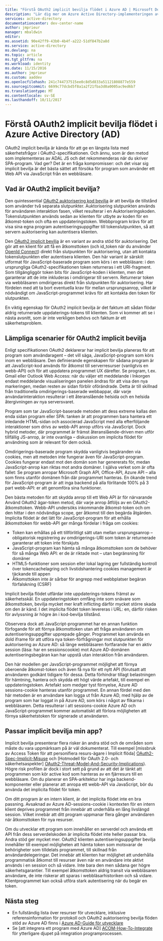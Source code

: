 ```yaml
---
title: "Förstå OAuth2 implicit bevilja flödet i Azure AD | Microsoft Docs"
description: "Lär dig mer om Azure Active Directory-implementeringen av OAuth2 implicit bevilja flödet, och om det är bäst för ditt program."
services: active-directory
documentationcenter: dev-center-name
author: jmprieur
manager: mbaldwin
editor: 
ms.assetid: 90e42ff9-43b0-4b4f-a222-51df847b2a8d
ms.service: active-directory
ms.devlang: na
ms.topic: article
ms.tgt_pltfrm: na
ms.workload: identity
ms.date: 11/15/2016
ms.author: jmprieur
ms.custom: aaddev
ms.openlocfilehash: 241c744737515ee0c8d5d833a51121808877e559
ms.sourcegitcommit: 6699c77dcbd5f8a1a2f21fba3d0a0005ac9ed6b7
ms.translationtype: MT
ms.contentlocale: sv-SE
ms.lasthandoff: 10/11/2017
---
```

# <a name="understanding-the-oauth2-implicit-grant-flow-in-azure-active-directory-ad"></a>Förstå OAuth2 implicit bevilja flödet i Azure Active Directory (AD)
OAuth2 implicit bevilja är kända för att ge en längsta lista med säkerhetsfrågor i OAuth2-specifikationen. Och ännu, som är den metod som implementeras av ADAL JS och det rekommenderas när du skriver SPA-program. Vad ger? Det är en fråga kompromisser: och det visar sig implicit bevilja är det bästa sättet att försöka för program som använder ett Web API via JavaScript från en webbläsare.

## <a name="what-is-the-oauth2-implicit-grant"></a>Vad är OAuth2 implicit bevilja?
Den quintessential [OAuth2 auktorisering kod bevilja](https://tools.ietf.org/html/rfc6749#section-1.3.1) är att bevilja de tillstånd som använder två separata slutpunkter. Auktorisering slutpunkten används för användaren interaktion fasen, vilket resulterar i en Auktoriseringskoden. Tokenslutpunkten används sedan av klienten för utbyte av koden för en åtkomst-token och ofta en uppdateringstoken. Webbprogram krävs för att visa sina egna program autentiseringsuppgifter till tokenslutpunkten, så att servern auktorisering kan autentisera klienten.

Den [OAuth2 implicit bevilja](https://tools.ietf.org/html/rfc6749#section-1.3.2) är en variant av andra stöd för auktorisering. Det gör att en klient för att få en åtkomsttoken (och id_token när du använder [OpenId Connect](http://openid.net/specs/openid-connect-core-1_0.html)) direkt från slutpunkten för auktorisering, utan att kontakta tokenslutpunkten eller autentisera klienten. Den här variant är särskilt utformat för JavaScript-baserade program som körs i en webbläsare: i den ursprungliga OAuth2-specifikationen token returneras i ett URI-fragment. Som tillgängliggör token bits för JavaScript-koden i klienten, men det garanterar att de inte inkluderas i omdirigerar till servern. Returnerar token via webbläsaren omdirigeras direkt från slutpunkten för auktorisering. Har fördelen med att ta bort eventuella krav för mellan ursprungsanrop, vilket är nödvändigt om JavaScript-programmet krävs för att kontakta den token för slutpunkten.

En viktig egenskap för OAuth2 implicit bevilja är det faktum att sådan flödar aldrig returnerade uppdaterings-tokens till klienten. Som vi kommer att se i nästa avsnitt, som är inte verkligen behövs och faktum är ett säkerhetsproblem.

## <a name="suitable-scenarios-for-the-oauth2-implicit-grant"></a>Lämpliga scenarier för OAuth2 implicit bevilja
Enligt specifikationen OAuth2 deklarerar har implicit bevilja planeras för att program som användaragent – det vill säga, JavaScript-program som körs inom en webbläsare. Den definierande egenskapen för sådana program är att JavaScript-kod används för åtkomst till serverresurser (vanligtvis en webb-API) och för att uppdatera programmet UX därefter. Se program, t.ex. Gmail eller Outlook Web Access: när du väljer ett meddelande i Inkorgen endast meddelande visualiseringen panelen ändras för att visa den nya markeringen, medan resten av sidan förblir oförändrade. Detta är till skillnad från traditionella omdirigerings-baserade webbappar, där varje användarinteraktion resulterar i ett återanslående helsida och en helsida återgivningen av nya serversvaret.

Program som tar JavaScript-baserade metoden att dess extreme kallas den enda sidan program eller SPA: tanken är att programmen bara hantera ett inledande HTML-sidan och associerad JavaScript med alla efterföljande interaktioner som drivs av webb-API anrop utförs via JavaScript. Dock hybrid metoder, där programmet är främst återanslående-driven men utför tillfällig JS-anrop, är inte ovanliga – diskussion om implicita flödet för användning som är relevant för dem också.

Omdirigerings-baserade program skydda vanligtvis begäranden via cookies, men att metoden inte fungerar även för JavaScript-program. Cookies fungerar endast mot den domän som har genererats för, medan JavaScript-anrop kan riktas mot andra domäner. I själva verket som är ofta fallet: Se program anropar Microsoft Graph API, Office-API, Azure API – alla som finns utanför domänen från där programmet hanteras. En ökande trend för JavaScript-program är att inga backend på alla förlitande 100% på 3 part webb-API: er att genomföra sina funktioner.

Den bästa metoden för att skydda anrop till ett Web API är för närvarande Använd OAuth2 ägar-token metod, där varje anrop åtföljs av en OAuth2-åtkomsttoken. Webb-API undersöks inkommande åtkomst-token och om den hittar i den nödvändiga scope, ger åtkomst till den begärda åtgärden. Implicita flödet är det lätt för JavaScript-program för att erhålla åtkomsttoken för webb-API ger många fördelar i fråga om cookies:

* Token kan erhållas på ett tillförlitligt sätt utan mellan ursprungsanrop – obligatorisk registrering av omdirigerings-URI som token är returnerade garanterar att token inte förskjuts
* JavaScript-program kan hämta så många åtkomsttoken som de behöver för så många Web API: er de är riktade mot – utan begränsning för domäner
* HTML5-funktioner som session eller lokal lagring ger fullständig kontroll över tokencachelagring och livstidshantering cookies management är täckande till appen
* Åtkomsttoken inte är sårbar för angrepp med webbplatser begäran förfalskning (CSRF)

Implicit bevilja flödet utfärdar inte uppdaterings-tokens främst av säkerhetsskäl. En uppdateringstoken omfång inte som snävare som åtkomsttoken, bevilja mycket mer kraft inflicting därför mycket större skada om den är känd. I det implicita flödet token levereras i URL: en, därför risken för avlyssning är högre än i kod-bevilja tillstånd.

Observera dock att JavaScript-programmet har en annan funktion förfogande för att förnya åtkomsttoken utan att fråga användaren om autentiseringsuppgifter upprepade gånger. Programmet kan använda en dold iframe för att utföra nya token-förfrågningar mot slutpunkten för auktorisering av Azure AD: så länge webbläsaren fortfarande har en aktiv session (läsa: har en sessionscookie) mot Azure AD-domänen autentiseringsbegäran kan har uppstå utan interaktion från användaren.

Den här modellen ger JavaScript-programmet möjlighet att förnya oberoende åtkomst-token och även få nya för ett nytt API (förutsatt att användaren godkänt tidigare för dessa. Detta förhindrar tillagt belastningen för hämtning, hantera och skydda ett högt värde artefakt, till exempel en uppdateringstoken. Artefakt som medger tyst förnyelse, Azure AD sessions-cookie hanteras utanför programmet. En annan fördel med den här metoden är en användare kan logga ut från Azure AD, med hjälp av de program som har loggat in på Azure AD, som körs i något av flikarna i webbläsaren. Detta resulterar i att sessions-cookie Azure AD och JavaScript-programmet kommer automatiskt att förlora möjligheten att förnya säkerhetstoken för signerade ut användaren.

## <a name="is-the-implicit-grant-suitable-for-my-app"></a>Passar implicit bevilja min app?
Implicit bevilja presenterar flera risker än andra stöd och de områden som måste du vara uppmärksam på är väl dokumenterat. Till exempel [missbruk av Access Token för att personifiera resurs-ägare i Implicit flöda] [ OAuth2-Spec-Implicit-Misuse] och [Hotmodell för OAuth 2.0- och säkerhetsaspekter] [ OAuth2-Threat-Model-And-Security-Implications]). Högre risk profilen är dock i stort sett på grund av att det är tänkt att programmen som kör active kod som hanteras av en fjärresurs till en webbläsare. Om du planerar en SPA-arkitektur har inga backend-komponenter eller planerar att anropa ett webb-API via JavaScript, bör du använda det implicita flödet för token.

Om ditt program är en intern klient, är det implicita flödet inte en bra passning. Avsaknad av Azure AD-sessions-cookie i kontexten för en intern klient deprives programmet från innebär att underhålla en lång livslängd session. Vilket innebär att ditt program uppmanar flera gånger användaren när åtkomsttoken för nya resurser.

Om du utvecklar ett program som innehåller en serverdel och använda ett API från dess serverdelskoden är implicita flödet inte heller passar bra. Andra stöd ger mycket mer. OAuth2 klienten autentiseringsuppgifter bevilja innehåller till exempel möjligheten att hämta token som motsvarar de behörigheter som tilldelats programmet, till skillnad från användardelegeringar. Det innebär att klienten har möjlighet att underhålla programmatisk åtkomst till resurser även när en användare inte aktivt används i en session och så vidare. Inte bara den men sådana ger högre säkerhetsgarantier. Till exempel åtkomsttoken aldrig transit via webbläsaren användare, de inte riskerar att sparas i webbläsarhistoriken och så vidare. Klientprogrammet kan också utföra stark autentisering när du begär en token.

## <a name="next-steps"></a>Nästa steg
* En fullständig lista över resurser för utvecklare, inklusive referensinformation för protokoll och OAuth2 auktorisering bevilja flöden stöd av Azure AD finns i [Azure AD-Guide för utvecklare][AAD-Developers-Guide]
* Se [att integrera ett program med Azure AD] [ ACOM-How-To-Integrate] för ytterligare djupet på integration programprocessen.

<!--Image references-->

<!--Reference style links in use-->
[AAD-Developers-Guide]: active-directory-developers-guide.md
[ACOM-How-And-Why-Apps-Added-To-AAD]: active-directory-how-applications-are-added.md
[ACOM-How-To-Integrate]: active-directory-how-to-integrate.md
[OAuth2-Spec-Implicit-Misuse]: https://tools.ietf.org/html/rfc6749#section-10.16
[OAuth2-Threat-Model-And-Security-Implications]: https://tools.ietf.org/html/rfc6819
